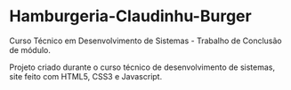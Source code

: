 # Hamburgeria-Claudinhu-Burger
Curso Técnico em Desenvolvimento de Sistemas - Trabalho de Conclusão de módulo.

Projeto criado  durante o curso técnico de desenvolvimento de sistemas, site feito com HTML5, CSS3 e Javascript. 
